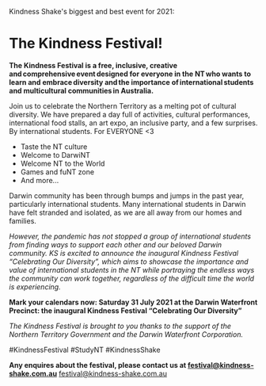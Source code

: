 
Kindness Shake's biggest and best event for 2021: 
# The Kindness Festival!

**The Kindness Festival is a free, inclusive, creative and comprehensive event designed for everyone in the NT who wants to learn and embrace diversity and the importance of international students and multicultural communities in Australia.**

Join us to celebrate the Northern Territory as a melting pot of cultural diversity. We have prepared a day full of activities, cultural performances, international food stalls, an art expo, an inclusive party, and a few surprises. By international students. For EVERYONE <3

- Taste the NT culture
- Welcome to DarwiNT
- Welcome NT to the World
- Games and fuNT zone
- And more...

Darwin community has been through bumps and jumps in the past year, particularly international students. Many international students in Darwin have felt stranded and isolated, as we are all away from our homes and families.

_However, the pandemic has not stopped a group of international students from finding ways to support each other and our beloved Darwin community. KS is excited to announce the inaugural Kindness Festival “Celebrating Our Diversity”, which aims to showcase the importance and value of international students in the NT while portraying the endless ways the community can work together, regardless of the difficult time the world is experiencing._

**Mark your calendars now: Saturday 31 July 2021 at the Darwin Waterfront Precinct: the inaugural Kindness Festival “Celebrating Our Diversity”**

_The Kindness Festival is brought to you thanks to the support of the Northern Territory Government and the Darwin Waterfront Corporation._

#KindnessFestival #StudyNT #KindnessShake

**Any enquires about the festival, please contact us at festival@kindness-shake.com.au**
[festival@kindness-shake.com.au](mailto:festival@kindness-shake.com.au)

